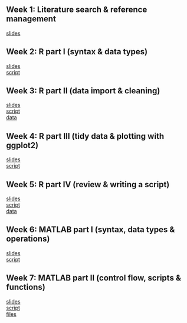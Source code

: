 ## Week 1: Literature search & reference management
[slides](https://shelbybachman.github.io/RA-tutorial-2019/01-litsearch_and_references/)

## Week 2: R part I (syntax & data types)
[slides](https://shelbybachman.github.io/RA-tutorial-2019/02-R_part1/)
<br>
[script](https://raw.githubusercontent.com/shelbybachman/RA-tutorial-2019/master/02-R_part1/R_part1.R)

## Week 3: R part II (data import & cleaning)
[slides](https://shelbybachman.github.io/RA-tutorial-2019/03-R_part2/)
<br>
[script](https://raw.githubusercontent.com/shelbybachman/RA-tutorial-2019/master/03-R_part2/R_part2.R)
<br>
[data](https://github.com/shelbybachman/RA-tutorial-2019/raw/master/03-R_part2/data.zip)

## Week 4: R part III (tidy data & plotting with ggplot2)
[slides](https://shelbybachman.github.io/RA-tutorial-2019/04-R_part3/)
<br>
[script](https://raw.githubusercontent.com/shelbybachman/RA-tutorial-2019/master/04-R_part3/R_part3.R)

## Week 5: R part IV (review & writing a script)
[slides](https://shelbybachman.github.io/RA-tutorial-2019/05-R_part4/)
<br>
[script](https://raw.githubusercontent.com/shelbybachman/RA-tutorial-2019/master/05-R_part4/R_part4.R)
<br>
[data](https://github.com/shelbybachman/RA-tutorial-2019/raw/master/05-R_part4/data.zip)

## Week 6: MATLAB part I (syntax, data types & operations)
[slides](https://shelbybachman.github.io/RA-tutorial-2019/06-matlab_part1/)
<br>
[script](https://raw.githubusercontent.com/shelbybachman/RA-tutorial-2019/master/06-matlab_part1/matlab_part1.m)

## Week 7: MATLAB part II (control flow, scripts & functions)
[slides](https://shelbybachman.github.io/RA-tutorial-2019/07-matlab_part2/)
<br>
[script](https://raw.githubusercontent.com/shelbybachman/RA-tutorial-2019/master/07-matlab_part2/matlab_part2.m)
<br>
[files](https://github.com/shelbybachman/RA-tutorial-2019/raw/master/07-matlab_part2/files.zip)

